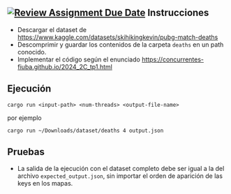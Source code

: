 [![Review Assignment Due Date](https://classroom.github.com/assets/deadline-readme-button-22041afd0340ce965d47ae6ef1cefeee28c7c493a6346c4f15d667ab976d596c.svg)](https://classroom.github.com/a/_Z0Xw1Zc)
Instrucciones
-------------

- Descargar el dataset de https://www.kaggle.com/datasets/skihikingkevin/pubg-match-deaths 
- Descomprimir y guardar los contenidos de la carpeta `deaths` en un path conocido.
- Implementar el código según el enunciado https://concurrentes-fiuba.github.io/2024_2C_tp1.html

Ejecución
---------

```
cargo run <input-path> <num-threads> <output-file-name>
```

por ejemplo

```
cargo run ~/Downloads/dataset/deaths 4 output.json
```

Pruebas
-------

- La salida de la ejecución con el dataset completo debe ser igual a la del archivo `expected_output.json`, sin importar
  el orden de aparición de las keys en los mapas.